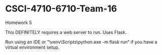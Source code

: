 # CSCI-4710-6710-Team-16
Homework 5

This DEFINITELY requires a web server to run. Uses Flask.

Run using an IDE or "\venv\Scripts\python.exe -m flask run" if you have
a virtual environment setup.